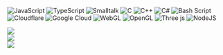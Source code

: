 ![JavaScript](https://img.shields.io/badge/javascript-%23323330.svg?style=flat&logo=javascript&logoColor=%23F7DF1E) 
![TypeScript](https://img.shields.io/badge/typescript-%23323330.svg?style=flat&logo=typescript&logoColor=white) 
![Smalltalk](https://img.shields.io/badge/Smalltalk-red)
![C](https://img.shields.io/badge/C-%2300599C.svg?style=flat&logo=c&logoColor=white) 
![C++](https://img.shields.io/badge/C++-%2300599C.svg?style=flat&logo=c%2B%2B&logoColor=white) 
![C#](https://img.shields.io/badge/C%23-%2300599C.svg?style=flat&logo=csharp&logoColor=white) 
![Bash Script](https://img.shields.io/badge/bash_script-%23121011.svg?style=flat&logo=gnu-bash&logoColor=white) 
![Cloudflare](https://img.shields.io/badge/Cloudflare-F38020?style=flat&logo=Cloudflare&logoColor=white) 
![Google Cloud](https://img.shields.io/badge/GoogleCloud-%234285F4.svg?style=flat&logo=google-cloud&logoColor=white) 
![WebGL](https://img.shields.io/badge/WebGL-990000?logo=webgl&logoColor=white&style=flat) 
![OpenGL](https://img.shields.io/badge/OpenGL-%23FFFFFF.svg?style=flat&logo=opengl) 
![Three js](https://img.shields.io/badge/Three.js-black?style=flat&logo=three.js&logoColor=white)
![NodeJS](https://img.shields.io/badge/node.js-6DA55F?style=flat&logo=node.js&logoColor=white)

![](https://github-readme-stats.vercel.app/api?username=codefrau&theme=synthwave&hide_border=false&include_all_commits=true&count_private=true)<br/>
![](https://nirzak-streak-stats.vercel.app/?user=codefrau&theme=synthwave&hide_border=false)<br/>
![](https://github-readme-stats.vercel.app/api/top-langs/?username=codefrau&theme=synthwave&hide_border=false&include_all_commits=true&count_private=true&layout=compact)

<!-- Created with GPRM ( https://gprm.itsvg.in ) -->
